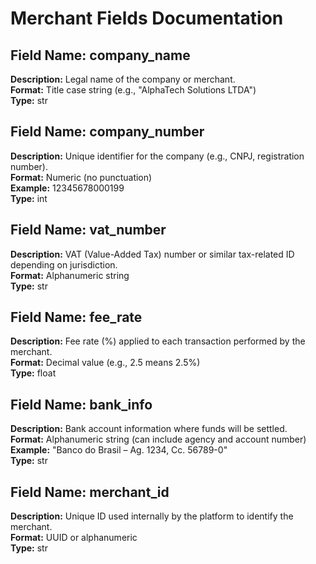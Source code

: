 # Merchant Fields Documentation

## Field Name: company_name
**Description:** Legal name of the company or merchant.  
**Format:** Title case string (e.g., "AlphaTech Solutions LTDA")  
**Type:** str

## Field Name: company_number
**Description:** Unique identifier for the company (e.g., CNPJ, registration number).  
**Format:** Numeric (no punctuation)  
**Example:** 12345678000199  
**Type:** int

## Field Name: vat_number
**Description:** VAT (Value-Added Tax) number or similar tax-related ID depending on jurisdiction.  
**Format:** Alphanumeric string  
**Type:** str

## Field Name: fee_rate
**Description:** Fee rate (%) applied to each transaction performed by the merchant.  
**Format:** Decimal value (e.g., 2.5 means 2.5%)  
**Type:** float

## Field Name: bank_info
**Description:** Bank account information where funds will be settled.  
**Format:** Alphanumeric string (can include agency and account number)  
**Example:** "Banco do Brasil – Ag. 1234, Cc. 56789-0"  
**Type:** str

## Field Name: merchant_id
**Description:** Unique ID used internally by the platform to identify the merchant.  
**Format:** UUID or alphanumeric  
**Type:** str
